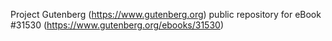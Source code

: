 Project Gutenberg (https://www.gutenberg.org) public repository for eBook #31530 (https://www.gutenberg.org/ebooks/31530)
